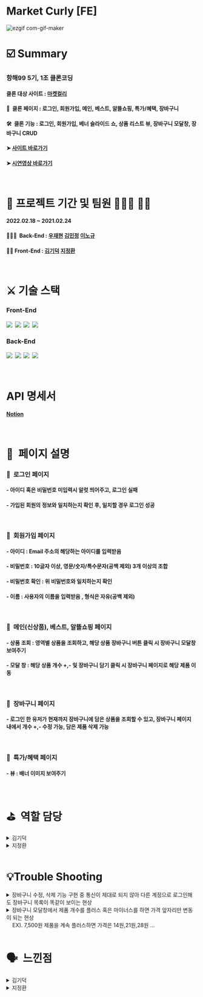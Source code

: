 <H1>Market Curly [FE]</H1>

<!-- ![스크린샷 2022-02-23 오후 8 55 07](https://user-images.githubusercontent.com/97425158/155314401-8558d176-520b-48be-a150-2742de58a844.png) -->

![ezgif com-gif-maker](https://user-images.githubusercontent.com/97425158/155457111-d549a345-d03b-4fe5-a500-86260b682822.gif)


<H1>☑️ Summary</H1>

<H3> 항해99 5기, 1조 클론코딩 </H3>

<H4> 클론 대상 사이트 :&nbsp;<a href="https://www.kurly.com/shop/main/index.php?utm_source=1055&utm_medium=2202&utm_campaign=home_hashtag&utm_term=&gclid=Cj0KCQiA09eQBhCxARIsAAYRiymFTo_B-h_Ud0gO_bvKSG36IaBralIpgBFdb2WKsfT25LH5s8RrK-4aAm26EALw_wcB#%EB%A7%88%EC%BC%93%EC%BB%AC%EB%A6%AC&utm_content=brand" alt="#">마켓컬리</a> </H4>

<H4> 📸 &nbsp;클론 페이지 : 로그인, 회원가입, 메인, 베스트, 알뜰쇼핑, 특가/혜택, 장바구니</H4>
<H4> 🛠 &nbsp;클론 기능 : 로그인, 회원가입, 베너 슬라이드 쇼, 상품 리스트 뷰, 장바구니 모달창, 장바구니 CRUD </H4> 

<H4> ➤ <a href="https://www.naver.com" alt="클론사이트">사이트 바로가기</a> </H4>
<H4> ➤ <a href="https://www.naver.com" alt="클론사이트">시연영상 바로가기</a> </H4> </br>

<H1> 📅 프로젝트 기간 및 팀원 👨🏻‍💻 👩‍💻 </H1>

<H4> 2022.02.18 ~ 2021.02.24 </H4>

<H4> 👨‍👩‍👧 &nbsp;Back-End : <a href="https://github.com/Ausdauer1" alt="우재현">우재현</a> <a href="https://github.com/minkimhere" alt="김민정">김민정</a>                         <a href="https://github.com/nklee6300" alt="이노규">이노규</a> </H4>

<H4> 👨‍👦&nbsp;Front-End : <a href="https://github.com/nikemaniaa1987" alt="김기덕">김기덕</a>  <a href="https://github.com/jeonghwanJay" alt="지정환">지정환</a> </H4> </br>

<H1> ⚔️&nbsp;기술 스택 </H1>

<H3> Front-End </H3>
<!-- <H4> React &nbsp; Javascript &nbsp; Html &nbsp; Css &nbsp; S3 &nbsp; Github </H4> </br>
<H3> Back-End </H3>
<H4> Node.js &nbsp; Express &nbsp; Mysql &nbsp; MongoDB &nbsp; EC2 &nbsp; Github </H4> -->
<H4>
  <img src="https://img.shields.io/badge/react-61DAFB?style=for-the-badge&logo=react&logoColor=black">&nbsp;
  <img src="https://img.shields.io/badge/javascript-F7DF1E?style=for-the-badge&logo=javascript&logoColor=black">&nbsp;
  <img src="https://img.shields.io/badge/html5-E34F26?style=for-the-badge&logo=html5&logoColor=white">&nbsp; 
  <img src="https://img.shields.io/badge/css-1572B6?style=for-the-badge&logo=css3&logoColor=white"> 
</H4>

<H3> Back-End </H3>

<H4>
  <img src="https://img.shields.io/badge/selenium-41454A?style=for-the-badge&logo=selenium&logoColor=white">&nbsp;
  <img src="https://img.shields.io/badge/.env-FFE005?style=for-the-badge&logo=.env&logoColor=white">&nbsp;
  <img src="https://img.shields.io/badge/cors-55C2E1?style=for-the-badge&logo=cors&logoColor=white">&nbsp;
  <img src="https://img.shields.io/badge/prettier-360D3A?style=for-the-badge&logo=prettier&logoColor=white">&nbsp;
</H4> </br>

<H1> API 명세서 </H1>
<H4> <a href="https://www.notion.so/1-791912de3ba5498b8ba9979ac16891a9" alt="API 명세서">Notion</a> </H4> </br>

<H1> 📜&nbsp; 페이지 설명 </H1>
<H3> 📎&nbsp; 로그인 페이지 </H3>
<H4> - 아이디 혹은 비밀번호 미입력시 알럿 띄어주고, 로그인 실패 </H4>
<H4> - 가입된 회원의 정보와 일치하는지 확인 후, 일치할 경우 로그인 성공 </H4> </br>

<H3> 📎&nbsp; 회원가입 페이지 </H3>
<H4> - 아이디 : Email 주소의 해당하는 아이디를 입력받음 </H4>
<H4> - 비밀번호 : 10글자 이상, 영문/숫자/특수문자(공백 제외) 3개 이상의 조합 </H4>
<H4> - 비밀번호 확인 : 위 비밀번호와 일치하는지 확인 </H4>
<H4> - 이름 : 사용자의 이름을 입력받음 , 형식은 자유(공백 제외) </H4> </br>

<H3> 📎&nbsp; 메인(신상품), 베스트, 알뜰쇼핑 페이지 </H3>
<H4> - 상품 조회 : 영역별 상품을 조회하고, 해당 상품 장바구니 버튼 클릭 시 장바구니 모달창 보여주기</H4>
<H4> - 모달 창 : 해당 상품 개수 +,- 및 장바구니 담기 클릭 시 장바구니 페이지로 해당 제품 이동 </H4> </br>

<H3> 📎&nbsp; 장바구니 페이지 </H3>
<H4> - 로그인 한 유저가 현재까지 장바구니에 담은 상품을 조회할 수 있고, 장바구니 페이지 내에서 개수 +,- 수정 가능, 담은 제품 삭제 가능 </H4> </br>

<H3> 📎&nbsp; 특가/혜택 페이지 </H3>
<H4> - 뷰 : 배너 이미지 보여주기 </H4> </br>

<H1> ⛳️&nbsp; 역할 담당 </H1>
  
  <details>
    <summary>김기덕</summary>

<!-- summary 아래 한칸 공백 두고 내용 삽입 -->
    * [뷰] 장바구니 모달창
    * [기능] 로그인, 베스트 페이지 크롤링 제품들 보여주기, 알뜰쇼핑 페이지 크롤링 제품들 보여주기, 장바구니 추가, 장바구니 조회
    
</details>
   <details>
    <summary>지정환</summary>

<!-- summary 아래 한칸 공백 두고 내용 삽입 -->
    * [뷰] 로그인, 회원가입, 메인 페이지(신상품), 베스트, 알뜰쇼핑, 특가/혜택, 장바구니
    * [기능] 회원가입, 메인페이지 부분(배너 슬라이드), 신상품 페이지 크롤링 제품들 보여주기, 장바구니 수정, 장바구니 삭제
</details>
    </br>
    
<H1>💡Trouble Shooting</H1>    
    <details>
    <summary>장바구니 수정, 삭제 기능 구현 중 통신이 제대로 되지 않아 다른 계정으로 로그인해도 장바구니 목록이 똑같이 보이는 현상</summary>

<!-- summary 아래 한칸 공백 두고 내용 삽입 -->
    axios 통신을 할때 url 값만 넣어주고 토큰값은 넣지 않아서 문제 발생 / 토큰 값 넣어주어서 해결완료.
    
</details>
    <details>
  <summary>장바구니 모달창에서 제품 개수를 플러스 혹은 마이너스를 하면  가격 앞자리만 변동이 되는 현상 </br>
      &nbsp;&nbsp;&nbsp;&nbsp;EX). 7,500원 제품을 계속 플러스하면 가격은 14원,21원,28원 ...</summary>

<!-- summary 아래 한칸 공백 두고 내용 삽입 -->
    처음에는 setCurrrentPrice(parseInt(price)) * (quantity + 1); 이렇게 작성하여 단순히 가격을 정수형으로만 바꿔줬는데,
    구글링 해 본 결과 replace(/,/g, "")라는 정규식이 있었다.
    이 정규식은 특정 문자 (,)을 제거해주는 정규식이다.
    그래서 정규식을 사용하여 가격에 (,) 을 제거해 주어서 가격 앞자리만 계산이 되는 트러블을 해결하였다.
    Before) setCurrrentPrice(parseInt(price)) * (quantity + 1);
    After) setCurrrentPrice(parseInt(price.replace(/,/g, "")) * (quantity + 1));
    
</details> </br>

<H1>🗣 &nbsp;느낀점 </H1>
   <details>
    <summary>김기덕</summary>

<!-- summary 아래 한칸 공백 두고 내용 삽입 -->
    
    
</details>

  <details>
    <summary>지정환</summary>

<!-- summary 아래 한칸 공백 두고 내용 삽입 -->
   
    
</details>
